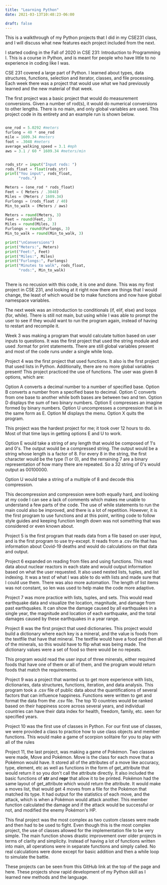 ```yaml
---
title: "Learning Python"
date: 2021-03-13T10:48:23-06:00

draft: false
---
```


This is a walkthrough of my Python projects that I did in 
my CSE231 class, and I will discuss what new features each 
project included from the next.

I started coding in the Fall of 2020 in CSE 231: Introduction 
to Programming I. This is a course in Python, and is meant for 
people who have little to no experience in coding like I was. 

CSE 231 covered a large part of Python. I learned about types, 
data structures, functions, selection and iterator, classes, and 
file processing. Each week there was a project that would use what 
we had previously learned and the new material of that week.

The first project was a basic project that would do measurement conversions. 
Given a number of rod(s), it would do numerical conversions to other lengths. 
There is no main, and only global variables are used. This project code in 
its entirety and an example run is shown below.

```python {.scroll}

one_rod = 5.0292 #meters
furlong = 40 * one_rod
mile = 1609.34 #meters
foot = .3048 #meters
average_walking_speed = 3.1 #mph
aws = 3.1 / 60 * 1609.34 #meters/min


rods_str = input("Input rods: ")
rods_float = float(rods_str)
print("You input", rods_float,
      "rods.")

Meters = (one_rod * rods_float)
Feet = ( Meters / .3048)
Miles = (Meters / 1609.34)
Furlongs = (rods_float / 40)
Min_to_walk = (Meters / aws)

Meters = round(Meters, 3)
Feet = round(Feet, 3)
Miles = round(Miles, 3)
Furlongs = round(Furlongs, 3)
Min_to_walk = round(Min_to_walk, 3)

print("\nConversions")
print("Meters:", Meters)
print("Feet:", Feet)
print("Miles:", Miles)
print("Furlongs:", Furlongs)
print("Minutes to walk", rods_float, 
      "rods:", Min_to_walk)
      
```
There is no recusion with this code, it is one and done. 
This was my first project in CSE 231, and looking at it right now 
there are things that I would change, the least of which 
would be to make functions and now have global namespace variables.

The next week was an introduction to conditionals (if, elif, else) 
and loops (for, while). There is still not main, but using while 
I was able to prompt the user to see if they would want to run the 
program again, instead of having to restart and recompile it. 

Week 3 was making a program that would calculate tuition based on 
user inputs to questions. It was the first project that used the string 
module and used .format for print statements. There are still global 
variables present and most of the code runs under a single while loop. 

Project 4 was the first project that used functions. It also is the first 
project that used lists in Python. Additionally, there are no more 
global variables present! This project practiced the use of functions.
The user was given 8 options, which are:

Option A converts a decimal number to a number of specified base.
Option B converts a number from a specified base to decimal.
Option C converts from one base to another while both bases are between
two and ten.
Option D displays the sum of two binary numbers.
Option E compresses an imagine formed by binary numbers. 
Option U uncompresses a compression that is in the same form as E. 
Option M displays the menu.
Option X quits the program.

This project was the hardest project for me; it took over 12 hours to do. 
Most of that time lays in getting options E and U to work. 

Option E would take a string of any length that would be composed of 1's 
and 0's. The output would be a compressed string. The output would be a string 
whose length is a factor of 8. For every 8 in the string, the first 
character would be the type (1 or 0), and the remaining 7 are a binary 
representation of how many there are repeated. So a 32 string of 0's would 
output as 00100000.

Option U would take a string of a multiple of 8 and decode this compression. 

This decompression and compression were both equally hard, and looking at 
my code I can see a lack of comments which makes me unable to understand 
a few parts of the code. The use of while statements to run the main could also 
be improved, and there is a lot of repetition. However, it is the first program 
to use functions and at this point, writing code to follow style guides and 
keeping function length down was not something that was considered or even 
known about. 

Project 5 is the first program that reads data from a file based on user input, 
and is the first program to use try-except. It reads from a .csv file that 
has information about Covid-19 deaths and would do calculations on that 
data and output.

Project 6 expanded on reading from files and using functions. This read data 
about nuclear reactors in each state and would output information based on 
what the user requested. It also used nested lists, tuples, and list indexing. 
It was a test of what I was able to do with lists and made sure that I could 
use them. There was also more automation. The length of list items was not 
constant, so len was used to help make the code more adaptive. 

Project 7 was more practice with lists, tuples, and sets. This would read 
earthquake data and visualize the location, magnitude, and damage from past 
earthquakes. It can show the damage caused by all earthquakes in a single year, 
the magnitude and location of each earthquake, and the total damages caused 
by these earthquakes in a year range. 

Project 8 was the first project that used dictionaries. This project would 
build a dictionary where each key is a mineral, and the value is foods 
from the textfile that have that mineral. The textfile would have a food 
and then all of the minerals, so this would have to flip what was being made.
The dictionary values were a set of food so there would be no repeats.

This program would read the user input of three minerals, either 
required foods that have one of them or all of them, and the program would 
return foods that match the requirements.

Project 9 was a project that wanted us to get more experience with lists, 
dictionaries, data structures, functions, iteration, and data analysis.
This program took a .csv file of public data about the quantifications of 
several factors that can influence happiness. Functions were written to 
get and format the data from the .csv file. The top 10 countries would be ranked 
based on their happiness score across several years, and individual 
countries can have their data index for health, freedom, family, etc. seen 
for specified years. 

Project 10 was the first use of classes in Python. For our first use of classes, 
we were provided a class to practice how to use class objects and member functions. 
This would make a game of scorpion solitaire for you to play with all of the rules

Project 11, the last project, was making a game of Pokémon. Two classes were made,
Move and Pokémon. Move is the class for each move that a Pokémon would have. 
It stored all of the attributes of a move like accuracy, type, element, etc as well as 
functions in the form of get_attribute that would return it so you don't call the attribute directly. 
It also included the basic functions of __str__ and __repr__ that allow it to be printed. 
Pokémon had the same layout of get_attribute which would return the attribute. It would make a 
moves list, that would get 4 moves from a file for the Pokémon that matched its type. It had output 
for the statistics of each move, and the attack, which is when a Pokémon would attack another.
This member function calculated the damage and if the attack would be successful or not, and 
modified the enemy Pokémon's HP. 

This final project was the most complex as two custom classes were made and then had to be used 
to fight. Even though this is the most complex project, the use of classes allowed for the 
implementation file to be very simple. The main function shows drastic improvement 
over older projects in terms of clarity and simplicity. Instead of having a lot of 
functions written into main, all operations were in separate functions and simply called. 
No real calculations were done except for basic addition and then a while loop to simulate 
the battle. 


These projects can be seen from this GitHub link at the top of the page and 
here. These projects show rapid development of my Python skill as I learned 
new methods and the language. 
